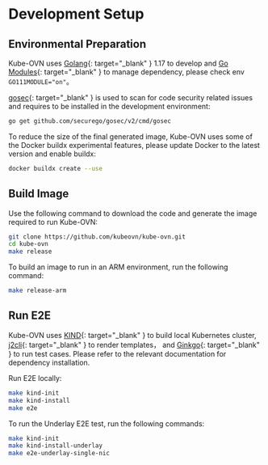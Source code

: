 # Development Setup

## Environmental Preparation

Kube-OVN uses [Golang](https://golang.org/){: target="_blank" } 1.17 to develop and [Go Modules](https://github.com/golang/go/wiki/Modules){: target="_blank" } 
to manage dependency, please check env `GO111MODULE="on"`。

[gosec](https://github.com/securego/gosec){: target="_blank" } is used to scan for code security related issues 
and requires to be installed in the development environment:

```bash
go get github.com/securego/gosec/v2/cmd/gosec
```

To reduce the size of the final generated image, Kube-OVN uses some of the Docker buildx experimental features, 
please update Docker to the latest version and enable buildx:

```bash
docker buildx create --use
```

## Build Image

Use the following command to download the code and generate the image required to run Kube-OVN:

```bash
git clone https://github.com/kubeovn/kube-ovn.git
cd kube-ovn
make release
```

To build an image to run in an ARM environment, run the following command:

```bash
make release-arm
```

## Run E2E

Kube-OVN uses [KIND](https://kind.sigs.k8s.io/){: target="_blank" } to build local Kubernetes cluster, [j2cli](https://github.com/kolypto/j2cli){: target="_blank" } to render templates，
and [Ginkgo](https://onsi.github.io/ginkgo/){: target="_blank" } to run test cases. Please refer to the relevant documentation for dependency installation.

Run E2E locally:

```bash
make kind-init
make kind-install
make e2e
```

To run the Underlay E2E test, run the following commands:

```bash
make kind-init
make kind-install-underlay
make e2e-underlay-single-nic
```
